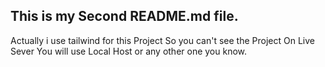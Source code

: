 ## This is my Second README.md file.

Actually i use tailwind for this Project So you can't see the Project On Live Sever You will use Local Host or any other one you know.
